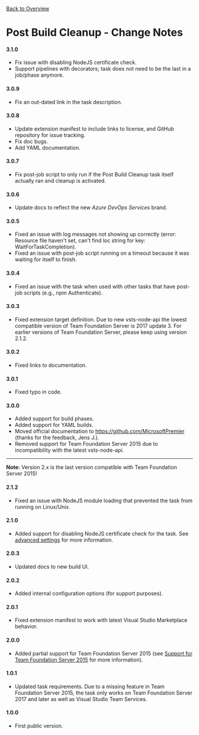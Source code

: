 [Back to Overview](./overview.md)

# Post Build Cleanup - Change Notes

#### 3.1.0
- Fix issue with disabling NodeJS certificate check.
- Support pipelines with decorators; task does not need to be the last in a job/phase anymore.

#### 3.0.9
- Fix an out-dated link in the task description.

#### 3.0.8
- Update extension manifest to include links to license, and GitHub repository for issue tracking.
- Fix doc bugs.
- Add YAML documentation.

#### 3.0.7
- Fix post-job script to only run if the Post Build Cleanup task itself actually ran and cleanup is activated.

#### 3.0.6
- Update docs to reflect the new *Azure DevOps Services* brand.

#### 3.0.5
- Fixed an issue with log messages not showing up correctly (error: Resource file haven\'t set, can\'t find loc string for key: WaitForTaskCompletion).
- Fixed an issue with post-job script running on a timeout because it was waiting for itself to finish.

#### 3.0.4
- Fixed an issue with the task when used with other tasks that have post-job scripts (e.g., npm Authenticate).

#### 3.0.3
- Fixed extension target definition. Due to new vsts-node-api the lowest compatible version of Team Foundation Server is 2017 update 3. For earlier versions of Team Foundation Server, please keep using version 2.1.2.

#### 3.0.2
- Fixed links to documentation.

#### 3.0.1
- Fixed typo in code.

#### 3.0.0
- Added support for build phases.
- Added support for YAML builds.
- Moved official documentation to https://github.com/MicrosoftPremier (thanks for the feedback, Jens J.).
- Removed support for Team Foundation Server 2015 due to incompatibility with the latest vsts-node-api.

--------------------------------------------------------------------------------
**Note:** Version 2.x is the last version compatible with Team Foundation Server 2015!

#### 2.1.2
- Fixed an issue with NodeJS module loading that prevented the task from running on Linux/Unix.

#### 2.1.0
- Added support for disabling NodeJS certificate check for the task. See [advanced settings](./overview.md#advanced) for more information.

#### 2.0.3
- Updated docs to new build UI.

#### 2.0.2
- Added internal configuration options (for support purposes).

#### 2.0.1
- Fixed extension manifest to work with latest Visual Studio Marketplace behavior.

#### 2.0.0
- Added partial support for Team Foundation Server 2015 (see [Support for Team Foundation Server 2015](./overview.md#support-for-team-foundation-server-2015)
  for more information).

#### 1.0.1
- Updated task requirements. Due to a missing feature in Team Foundation Server 2015, the task only works on Team Foundation
  Server 2017 and later as well as Visual Studio Team Services.

#### 1.0.0
- First public version.